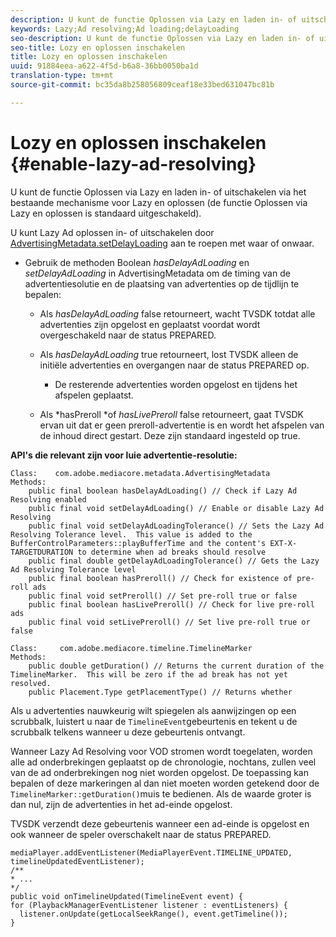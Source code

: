 ```yaml
---
description: U kunt de functie Oplossen via Lazy en laden in- of uitschakelen via het bestaande mechanisme voor Lazy en oplossen (de functie Oplossen via Lazy en oplossen is standaard uitgeschakeld).
keywords: Lazy;Ad resolving;Ad loading;delayLoading
seo-description: U kunt de functie Oplossen via Lazy en laden in- of uitschakelen via het bestaande mechanisme voor Lazy en oplossen (de functie Oplossen via Lazy en oplossen is standaard uitgeschakeld).
seo-title: Lozy en oplossen inschakelen
title: Lozy en oplossen inschakelen
uuid: 91884eea-a622-4f5d-b6a8-36bb0050ba1d
translation-type: tm+mt
source-git-commit: bc35da8b258056809ceaf18e33bed631047bc81b

---
```



# Lozy en oplossen inschakelen {#enable-lazy-ad-resolving}

U kunt de functie Oplossen via Lazy en laden in- of uitschakelen via het bestaande mechanisme voor Lazy en oplossen (de functie Oplossen via Lazy en oplossen is standaard uitgeschakeld).

U kunt Lazy Ad oplossen in- of uitschakelen door [AdvertisingMetadata.setDelayLoading](https://help.adobe.com/en_US/primetime/api/psdk/javadoc_2.4/com/adobe/mediacore/metadata/AdvertisingMetadata.html#setDelayAdLoading-boolean-) aan te roepen met waar of onwaar.

* Gebruik de methoden Boolean *hasDelayAdLoading* en *setDelayAdLoading* in AdvertisingMetadata om de timing van de advertentiesolutie en de plaatsing van advertenties op de tijdlijn te bepalen:

   * Als *hasDelayAdLoading* false retourneert, wacht TVSDK totdat alle advertenties zijn opgelost en geplaatst voordat wordt overgeschakeld naar de status PREPARED.
   * Als *hasDelayAdLoading* true retourneert, lost TVSDK alleen de initiële advertenties en overgangen naar de status PREPARED op.

      * De resterende advertenties worden opgelost en tijdens het afspelen geplaatst.
   * Als *hasPreroll *of *hasLivePreroll* false retourneert, gaat TVSDK ervan uit dat er geen preroll-advertentie is en wordt het afspelen van de inhoud direct gestart. Deze zijn standaard ingesteld op true.


**API&#39;s die relevant zijn voor luie advertentie-resolutie:**

```
Class:    com.adobe.mediacore.metadata.AdvertisingMetadata 
Methods: 
    public final boolean hasDelayAdLoading() // Check if Lazy Ad Resolving enabled 
    public final void setDelayAdLoading() // Enable or disable Lazy Ad Resolving 
    public final void setDelayAdLoadingTolerance() // Sets the Lazy Ad Resolving Tolerance level.  This value is added to the BufferControlParameters::playBufferTime and the content's EXT-X-TARGETDURATION to determine when ad breaks should resolve 
    public final double getDelayAdLoadingTolerance() // Gets the Lazy Ad Resolving Tolerance level 
    public final boolean hasPreroll() // Check for existence of pre-roll ads 
    public final void setPreroll() // Set pre-roll true or false 
    public final boolean hasLivePreroll() // Check for live pre-roll ads 
    public final void setLivePreroll() // Set live pre-roll true or false

Class:     com.adobe.mediacore.timeline.TimelineMarker 
Methods: 
    public double getDuration() // Returns the current duration of the TimelineMarker.  This will be zero if the ad break has not yet resolved. 
    public Placement.Type getPlacementType() // Returns whether
```

Als u advertenties nauwkeurig wilt spiegelen als aanwijzingen op een scrubbalk, luistert u naar de `TimelineEvent`gebeurtenis en tekent u de scrubbalk telkens wanneer u deze gebeurtenis ontvangt.

Wanneer Lazy Ad Resolving voor VOD stromen wordt toegelaten, worden alle ad onderbrekingen geplaatst op de chronologie, nochtans, zullen veel van de ad onderbrekingen nog niet worden opgelost. De toepassing kan bepalen of deze markeringen al dan niet moeten worden getekend door de `TimelineMarker::getDuration()`muis te bedienen. Als de waarde groter is dan nul, zijn de advertenties in het ad-einde opgelost.

TVSDK verzendt deze gebeurtenis wanneer een ad-einde is opgelost en ook wanneer de speler overschakelt naar de status PREPARED.

```
mediaPlayer.addEventListener(MediaPlayerEvent.TIMELINE_UPDATED, timelineUpdatedEventListener); 
/** 
* ... 
*/ 
public void onTimelineUpdated(TimelineEvent event) { 
for (PlaybackManagerEventListener listener : eventListeners) { 
  listener.onUpdate(getLocalSeekRange(), event.getTimeline()); 
}
```
